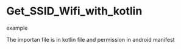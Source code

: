 # Get_SSID_Wifi_with_kotlin
example

The importan file is in kotlin file and permission in android manifest
